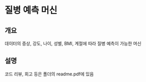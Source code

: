 # 질병 예측 머신

## 개요
데이터의 증상, 강도, 나이, 성별, BMI, 계절에 따라 질병 예측이 가능한 머신
## 설명
코드 리뷰, 회고 등은 폴더의 readme.pdf에 있음

